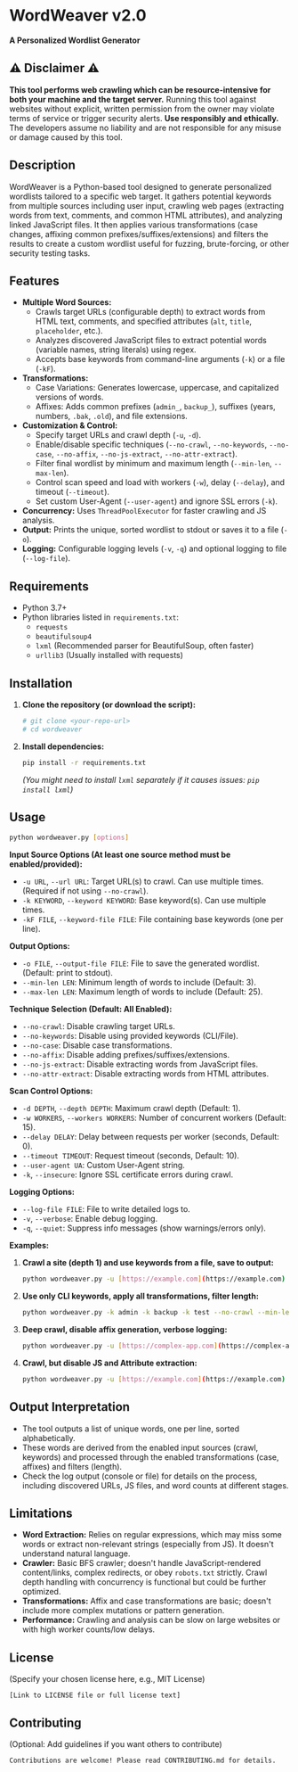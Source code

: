 # WordWeaver v2.0

**A Personalized Wordlist Generator**

## ⚠️ Disclaimer ⚠️

**This tool performs web crawling which can be resource-intensive for both your machine and the target server.** Running this tool against websites without explicit, written permission from the owner may violate terms of service or trigger security alerts. **Use responsibly and ethically.** The developers assume no liability and are not responsible for any misuse or damage caused by this tool.

## Description

WordWeaver is a Python-based tool designed to generate personalized wordlists tailored to a specific web target. It gathers potential keywords from multiple sources including user input, crawling web pages (extracting words from text, comments, and common HTML attributes), and analyzing linked JavaScript files. It then applies various transformations (case changes, affixing common prefixes/suffixes/extensions) and filters the results to create a custom wordlist useful for fuzzing, brute-forcing, or other security testing tasks.

## Features

* **Multiple Word Sources:**
    * Crawls target URLs (configurable depth) to extract words from HTML text, comments, and specified attributes (`alt`, `title`, `placeholder`, etc.).
    * Analyzes discovered JavaScript files to extract potential words (variable names, string literals) using regex.
    * Accepts base keywords from command-line arguments (`-k`) or a file (`-kF`).
* **Transformations:**
    * Case Variations: Generates lowercase, uppercase, and capitalized versions of words.
    * Affixes: Adds common prefixes (`admin_`, `backup_`), suffixes (years, numbers, `.bak`, `.old`), and file extensions.
* **Customization & Control:**
    * Specify target URLs and crawl depth (`-u`, `-d`).
    * Enable/disable specific techniques (`--no-crawl`, `--no-keywords`, `--no-case`, `--no-affix`, `--no-js-extract`, `--no-attr-extract`).
    * Filter final wordlist by minimum and maximum length (`--min-len`, `--max-len`).
    * Control scan speed and load with workers (`-w`), delay (`--delay`), and timeout (`--timeout`).
    * Set custom User-Agent (`--user-agent`) and ignore SSL errors (`-k`).
* **Concurrency:** Uses `ThreadPoolExecutor` for faster crawling and JS analysis.
* **Output:** Prints the unique, sorted wordlist to stdout or saves it to a file (`-o`).
* **Logging:** Configurable logging levels (`-v`, `-q`) and optional logging to file (`--log-file`).

## Requirements

* Python 3.7+
* Python libraries listed in `requirements.txt`:
    * `requests`
    * `beautifulsoup4`
    * `lxml` (Recommended parser for BeautifulSoup, often faster)
    * `urllib3` (Usually installed with requests)

## Installation

1.  **Clone the repository (or download the script):**
    ```bash
    # git clone <your-repo-url>
    # cd wordweaver
    ```
2.  **Install dependencies:**
    ```bash
    pip install -r requirements.txt
    ```
    *(You might need to install `lxml` separately if it causes issues: `pip install lxml`)*

## Usage

```bash
python wordweaver.py [options]
```

**Input Source Options (At least one source method must be enabled/provided):**

* `-u URL`, `--url URL`: Target URL(s) to crawl. Can use multiple times. (Required if not using `--no-crawl`).
* `-k KEYWORD`, `--keyword KEYWORD`: Base keyword(s). Can use multiple times.
* `-kF FILE`, `--keyword-file FILE`: File containing base keywords (one per line).

**Output Options:**

* `-o FILE`, `--output-file FILE`: File to save the generated wordlist. (Default: print to stdout).
* `--min-len LEN`: Minimum length of words to include (Default: 3).
* `--max-len LEN`: Maximum length of words to include (Default: 25).

**Technique Selection (Default: All Enabled):**

* `--no-crawl`: Disable crawling target URLs.
* `--no-keywords`: Disable using provided keywords (CLI/File).
* `--no-case`: Disable case transformations.
* `--no-affix`: Disable adding prefixes/suffixes/extensions.
* `--no-js-extract`: Disable extracting words from JavaScript files.
* `--no-attr-extract`: Disable extracting words from HTML attributes.

**Scan Control Options:**

* `-d DEPTH`, `--depth DEPTH`: Maximum crawl depth (Default: 1).
* `-w WORKERS`, `--workers WORKERS`: Number of concurrent workers (Default: 15).
* `--delay DELAY`: Delay between requests per worker (seconds, Default: 0).
* `--timeout TIMEOUT`: Request timeout (seconds, Default: 10).
* `--user-agent UA`: Custom User-Agent string.
* `-k`, `--insecure`: Ignore SSL certificate errors during crawl.

**Logging Options:**

* `--log-file FILE`: File to write detailed logs to.
* `-v`, `--verbose`: Enable debug logging.
* `-q`, `--quiet`: Suppress info messages (show warnings/errors only).

**Examples:**

1.  **Crawl a site (depth 1) and use keywords from a file, save to output:**
    ```bash
    python wordweaver.py -u [https://example.com](https://example.com) -kF keywords.txt -o wordlist.txt
    ```

2.  **Use only CLI keywords, apply all transformations, filter length:**
    ```bash
    python wordweaver.py -k admin -k backup -k test --no-crawl --min-len 4 --max-len 10
    ```

3.  **Deep crawl, disable affix generation, verbose logging:**
    ```bash
    python wordweaver.py -u [https://complex-app.com](https://complex-app.com) -d 2 --no-affix -v --log-file crawl.log
    ```

4.  **Crawl, but disable JS and Attribute extraction:**
    ```bash
    python wordweaver.py -u [https://example.com](https://example.com) --no-js-extract --no-attr-extract
    ```

## Output Interpretation

* The tool outputs a list of unique words, one per line, sorted alphabetically.
* These words are derived from the enabled input sources (crawl, keywords) and processed through the enabled transformations (case, affixes) and filters (length).
* Check the log output (console or file) for details on the process, including discovered URLs, JS files, and word counts at different stages.

## Limitations

* **Word Extraction:** Relies on regular expressions, which may miss some words or extract non-relevant strings (especially from JS). It doesn't understand natural language.
* **Crawler:** Basic BFS crawler; doesn't handle JavaScript-rendered content/links, complex redirects, or obey `robots.txt` strictly. Crawl depth handling with concurrency is functional but could be further optimized.
* **Transformations:** Affix and case transformations are basic; doesn't include more complex mutations or pattern generation.
* **Performance:** Crawling and analysis can be slow on large websites or with high worker counts/low delays.

## License

(Specify your chosen license here, e.g., MIT License)

```
[Link to LICENSE file or full license text]
```

## Contributing

(Optional: Add guidelines if you want others to contribute)

```
Contributions are welcome! Please read CONTRIBUTING.md for details.
